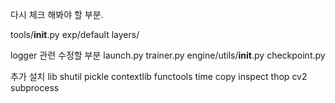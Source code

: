 다시 체크 해봐야 할 부분.

tools/__init__.py
exp/default
layers/


logger 관련 수정할 부분
    launch.py
    trainer.py
    engine/utils/__init__.py
    checkpoint.py
    
추가 설치 lib
shutil
pickle
contextlib
functools
time
copy
inspect
thop
cv2
subprocess